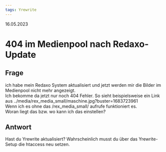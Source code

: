 ```yaml
---
tags: Yrewrite
---
```


16.05.2023

# 404 im Medienpool nach Redaxo-Update


## Frage

ich habe mein Redaxo System aktualisiert und jetzt werden mir die Bilder im Medienpool nicht mehr angezeigt.  
Ich bekomme da jetzt nur noch 404 Fehler. So sieht beispielsweise ein Link aus ../media/rex_media_small/maschine.jpg?buster=1683723961  
Wenn ich es ohne das /rex_media_small/ aufrufe funktioniert es.  
Woran liegt das bzw. wo kann ich das einstellen?

## Antwort

Hast du Yrewrite aktualisiert? Wahrscheinlich musst du über das Yrewrite-Setup die htaccess neu setzen.
